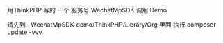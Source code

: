 用ThinkPHP 写的 一个 服务号 WechatMpSDK 调用 Demo

请先到 : WechatMpSDK-demo/ThinkPHP/Library/Org  里面 执行 composer update -vvv

